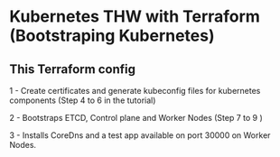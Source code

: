 # Kubernetes THW with Terraform (Bootstraping Kubernetes)

## This Terraform config

1 - Create certificates and generate kubeconfig files for kubernetes components (Step 4 to 6 in the tutorial) 

2 - Bootstraps ETCD, Control plane and Worker Nodes (Step 7 to 9 )

3 - Installs CoreDns and a test app available on port 30000 on Worker Nodes. 